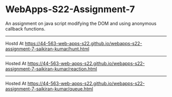 # WebApps-S22-Assignment-7
An assignment on java script modifying the DOM and using anonymous callback functions.
***
Hostd At  https://44-563-web-apps-s22.github.io/webapps-s22-assignment-7-saikiran-kumar/hunt.html
***
Hosted At  https://44-563-web-apps-s22.github.io/webapps-s22-assignment-7-saikiran-kumar/reaction.html
***
Hosted At  https://44-563-web-apps-s22.github.io/webapps-s22-assignment-7-saikiran-kumar/queue.html
